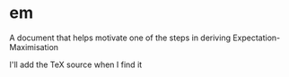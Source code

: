 # em
A document that helps motivate one of the steps in deriving Expectation-Maximisation

I'll add the TeX source when I find it

